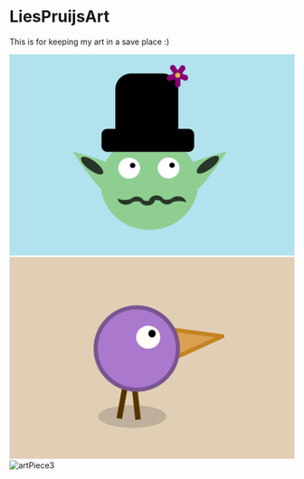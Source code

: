 # LiesPruijsArt
This is for keeping my art in a save place :)

![artPiece1](https://github.com/LiesPruijs/LiesPruijsArt/blob/master/momboManMetAchtergrond.png)
![artPiece2](https://github.com/LiesPruijs/LiesPruijsArt/blob/master/loop.png)
![artPiece3](https://github.com/LiesPruijs/LiesPruijsArt/blob/master/Bibi.png)
